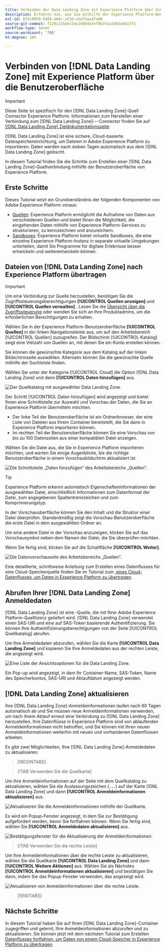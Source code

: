 ```yaml
---
title: Verbinden der Data Landing Zone mit Experience Platform über die Benutzeroberfläche
description: Erfahren Sie, wie Sie mithilfe der Experience Platform-Benutzeroberfläche einen Quell-Connector für die Data Landing Zone erstellen.
exl-id: 653c9958-5d89-4b0c-af3d-a3e74aa47a08
source-git-commit: f129c215ebc5dc169b9a7ef9b3faa3463ab413f3
workflow-type: tm+mt
source-wordcount: '780'
ht-degree: 10%

---
```


# Verbinden von [!DNL Data Landing Zone] mit Experience Platform über die Benutzeroberfläche

>[!IMPORTANT]
>
>Diese Seite ist spezifisch für den [!DNL Data Landing Zone]-Quell *Connector* Experience Platform. Informationen zum Herstellen einer Verbindung zum [!DNL Data Landing Zone]-*-*-Connector finden Sie auf [[!DNL Data Landing Zone] Zieldokumentationsseite](/help/destinations/catalog/cloud-storage/data-landing-zone.md).

[!DNL Data Landing Zone] ist eine sichere, Cloud-basierte Dateispeichereinrichtung, um Dateien in Adobe Experience Platform zu importieren. Daten werden nach sieben Tagen automatisch aus dem [!DNL Data Landing Zone] gelöscht.

In diesem Tutorial finden Sie die Schritte zum Erstellen einer [!DNL Data Landing Zone]-Quellverbindung mithilfe der Benutzeroberfläche von Experience Platform.

## Erste Schritte

Dieses Tutorial setzt ein Grundverständnis der folgenden Komponenten von Adobe Experience Platform voraus:

* [Quellen](../../../../home.md): Experience Platform ermöglicht die Aufnahme von Daten aus verschiedenen Quellen und bietet Ihnen die Möglichkeit, die eingehenden Daten mithilfe von Experience Platform-Services zu strukturieren, zu kennzeichnen und anzureichern.
* [Sandboxes](../../../../../sandboxes/home.md): Experience Platform bietet virtuelle Sandboxes, die eine einzelne Experience Platform-Instanz in separate virtuelle Umgebungen unterteilen, damit Sie Programme für digitale Erlebnisse besser entwickeln und weiterentwickeln können.

## Dateien von [!DNL Data Landing Zone] nach Experience Platform übertragen

>[!IMPORTANT]
>
> Um eine Verbindung zur Quelle herzustellen, benötigen Sie die Zugriffssteuerungsberechtigungen **[!UICONTROL Quellen anzeigen]** und **[!UICONTROL Quellen verwalten]** . Lesen Sie die [Übersicht über die Zugriffssteuerung](../../../../../access-control/home.md) oder wenden Sie sich an Ihre Produktadmins, um die erforderlichen Berechtigungen zu erhalten.

Wählen Sie in der Experience Platform-Benutzeroberfläche **[!UICONTROL Quellen]** in der linken Navigationsleiste aus, um auf den Arbeitsbereich [!UICONTROL Quellen] zuzugreifen. Der Bildschirm [!UICONTROL Katalog] zeigt eine Vielzahl von Quellen an, mit denen Sie ein Konto erstellen können.

Sie können die gewünschte Kategorie aus dem Katalog auf der linken Bildschirmseite auswählen. Alternativ können Sie die gewünschte Quelle mithilfe der Suchleiste finden.

Wählen Sie unter der Kategorie [!UICONTROL Cloud] die Option [!DNL Data Landing Zone] und dann **[!UICONTROL Daten hinzufügen]** aus.

![Der Quellkatalog mit ausgewählter Data Landing Zone.](../../../../images/tutorials/create/dlz/catalog.png)

Der Schritt [!UICONTROL Daten hinzufügen] wird angezeigt und bietet Ihnen eine Schnittstelle zur Auswahl und Vorschau der Daten, die Sie an Experience Platform übermitteln möchten.

* Der linke Teil der Benutzeroberfläche ist ein Ordnerbrowser, der eine Liste von Dateien aus Ihrem Container bereitstellt, die Sie dann in Experience Platform importieren können.
* Im rechten Teil der Benutzeroberfläche können Sie eine Vorschau von bis zu 100 Datenzeilen aus einer kompatiblen Datei anzeigen.

Wählen Sie die Datei aus, die Sie in Experience Platform importieren möchten, und warten Sie einige Augenblicke, bis die richtige Benutzeroberfläche in einem Vorschaubildschirm aktualisiert ist.

![Die Schnittstelle „Daten hinzufügen“ des Arbeitsbereichs „Quellen“.](../../../../images/tutorials/create/dlz/add-data.png)

>[!TIP]
>
>Experience Platform erkennt automatisch Eigenschafteninformationen der ausgewählten Datei, einschließlich Informationen zum Datenformat der Datei, zum angegebenen Spaltentrennzeichen und zum Komprimierungstyp.

In der Vorschauoberfläche können Sie den Inhalt und die Struktur einer Datei überprüfen. Standardmäßig zeigt die Vorschau-Benutzeroberfläche die erste Datei in dem ausgewählten Ordner an.

Um eine andere Datei in der Vorschau anzuzeigen, klicken Sie auf das Vorschausymbol neben dem Namen der Datei, die Sie überprüfen möchten.

Wenn Sie fertig sind, klicken Sie auf die Schaltfläche **[!UICONTROL Weiter]**.

![Die Datenvorschauseite des Arbeitsbereichs „Quellen“.](../../../../images/tutorials/create/dlz/file-detection.png)

Eine detaillierte, schrittweise Anleitung zum Erstellen eines Datenflusses für eine Cloud-Speicherquelle finden Sie im Tutorial zum [&#x200B; eines Cloud-Datenflusses, um Daten in Experience Platform zu übertragen](../../dataflow/batch/cloud-storage.md).

## Abrufen Ihrer [!DNL Data Landing Zone] Anmeldedaten

[!DNL Data Landing Zone] ist eine -Quelle, die mit Ihrer Adobe Experience Platform-Quelllizenz geliefert wird. [!DNL Data Landing Zone] verwendet einen SAS-URI und eine auf SAS-Token basierende Authentifizierung. Sie können Ihre Authentifizierungsberechtigungen von der Seite [!UICONTROL Quellkatalog] abrufen.

Um Ihre Anmeldedaten abzurufen, wählen Sie die Karte **[!UICONTROL Data Landing Zone]** und kopieren Sie Ihre Anmeldedaten aus der rechten Leiste, die angezeigt wird.

![Eine Liste der Ansichtsoptionen für die Data Landing Zone.](../../../../images/tutorials/create/dlz/view-credentials.png)

Ein Pop-up wird angezeigt, in dem Ihr Container-Name, SAS-Token, Name des Speicherkontos, SAS-URI und Ablaufdatum angezeigt werden.

## [!DNL Data Landing Zone] aktualisieren

Ihre [!DNL Data Landing Zone]-Anmeldeinformationen laufen nach 90 Tagen automatisch ab und Sie müssen neue Anmeldeinformationen verwenden, um nach ihrem Ablauf erneut eine Verbindung zu [!DNL Data Landing Zone] herzustellen. Ihre Datenflüsse in Experience Platform sind von ablaufenden Anmeldeinformationen nicht betroffen, und Sie können mit Ihren neuen Anmeldeinformationen weiterhin mit neuen und vorhandenen Datenflüssen arbeiten.

Es gibt zwei Möglichkeiten, Ihre [!DNL Data Landing Zone]-Anmeldedaten zu aktualisieren:

>[!BEGINTABS]

>[!TAB Verwenden Sie die Quellkarte]

Um Ihre Anmeldeinformationen auf der Seite mit dem Quellkatalog zu aktualisieren, wählen Sie die Auslassungszeichen (**`...`**) auf der Karte [!DNL Data Landing Zone] und dann **[!UICONTROL Anmeldeinformationen aktualisieren]** aus.

![Aktualisieren Sie die Anmeldeinformationen mithilfe der Quellkarte.](../../../../images/tutorials/create/dlz/refresh-with-card.png)

Es wird ein Popup-Fenster angezeigt, in dem Sie zur Bestätigung aufgefordert werden, bevor Sie fortfahren können. Wenn Sie fertig sind, wählen Sie **[!UICONTROL Anmeldedaten aktualisieren]** aus.

![Bestätigungsfenster für die Aktualisierung der Anmeldeinformationen.](../../../../images/tutorials/create/dlz/confirm.png)

>[!TAB Verwenden Sie die rechte Leiste]

Um Ihre Anmeldeinformationen über die rechte Leiste zu aktualisieren, wählen Sie die Quellkarte **[!UICONTROL Data Landing Zone]** und dann **[!UICONTROL Weitere Aktionen]** aus. Wählen Sie als Nächstes **[!UICONTROL Anmeldeinformationen aktualisieren]** und bestätigen Sie dann, indem Sie das Popup-Fenster verwenden, das angezeigt wird.

![Aktualisieren von Anmeldeinformationen über die rechte Leiste.](../../../../images/tutorials/create/dlz/refresh-with-right-rail.png)

>[!ENDTABS]

## Nächste Schritte

In diesem Tutorial haben Sie auf Ihren [!DNL Data Landing Zone]-Container zugegriffen und gelernt, Ihre Anmeldeinformationen abzurufen und zu aktualisieren. Sie können jetzt mit dem nächsten Tutorial zum Erstellen [&#x200B; Datenflusses fortfahren, um Daten von einem Cloud-Speicher in Experience Platform zu übertragen](../../dataflow/batch/cloud-storage.md).
